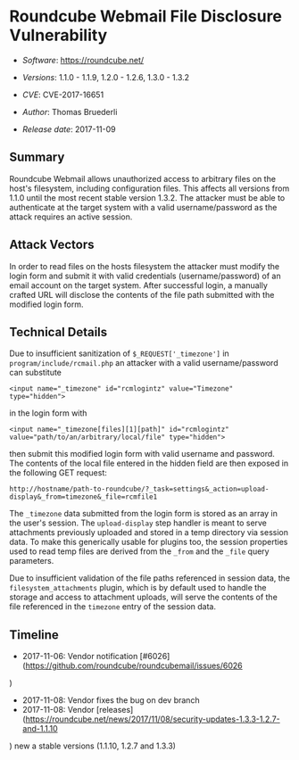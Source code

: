 # Roundcube Webmail File Disclosure Vulnerability
* _Software_: https://roundcube.net/ 

* _Versions_: 1.1.0 - 1.1.9, 1.2.0 - 1.2.6, 1.3.0 - 1.3.2
* _CVE_: CVE-2017-16651
* _Author_: Thomas Bruederli
* _Release date_: 2017-11-09

## Summary

Roundcube Webmail allows unauthorized access to arbitrary files on the
host's filesystem, including configuration files. This affects all
versions from 1.1.0 until the most recent stable version 1.3.2. The
attacker must be able to authenticate at the target system with a
valid username/password as the attack requires an active session.

## Attack Vectors

In order to read files on the hosts filesystem the attacker must
modify the login form and submit it with valid credentials (username/password)
of an email account on the target system. After successful login, a manually
crafted URL will disclose the contents of the file path submitted with
the modified login form.

## Technical Details

Due to insufficient sanitization of `$_REQUEST['_timezone']` in `program/include/rcmail.php`
an attacker with a valid username/password can substitute 

```
<input name="_timezone" id="rcmlogintz" value="Timezone" type="hidden">
```

in the login form with

```
<input name="_timezone[files][1][path]" id="rcmlogintz" value="path/to/an/arbitrary/local/file" type="hidden">
```

then submit this modified login form with valid username and password.
The contents of the local file entered in the hidden field are then exposed in the following GET request:

```
http://hostname/path-to-roundcube/?_task=settings&_action=upload-display&_from=timezone&_file=rcmfile1 

```

The `_timezone` data submitted from the login form is stored as an array in the user's session.
The `upload-display` step handler is meant to serve attachments previously uploaded and stored in a
temp directory via session data. To make this generically usable for plugins too, the session properties
used to read temp files are derived from the `_from` and the `_file` query parameters.

Due to insufficient validation of the file paths referenced in session data, the `filesystem_attachments`
plugin, which is by default used to handle the storage and access to attachment uploads, will serve the
contents of the file referenced in the `timezone` entry of the session data.

## Timeline

* 2017-11-06: Vendor notification [#6026](https://github.com/roundcube/roundcubemail/issues/6026 

)
* 2017-11-08: Vendor fixes the bug on dev branch
* 2017-11-08: Vendor [releases](https://roundcube.net/news/2017/11/08/security-updates-1.3.3-1.2.7-and-1.1.10 

) new a stable versions (1.1.10, 1.2.7 and 1.3.3)
